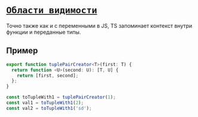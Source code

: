 # [`Области видимости`](../index.md)

Точно также как и с переменными в JS, TS запоминает контекст внутри функции и переданные типы.

## Пример

```ts
export function tuplePairCreator<T>(first: T) {
  return function <U>(second: U): [T, U] {
    return [first, second];
  };
}

const toTupleWith1 = tuplePairCreator(1);
const val1 = toTupleWith1(2);
const val2 = toTupleWith1('sd');
```
